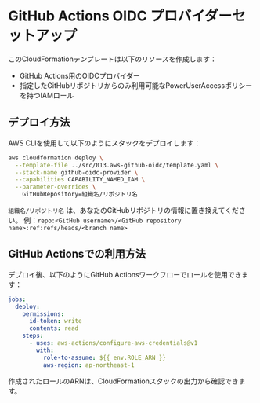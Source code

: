 # GitHub Actions OIDC プロバイダーセットアップ

このCloudFormationテンプレートは以下のリソースを作成します：
- GitHub Actions用のOIDCプロバイダー
- 指定したGitHubリポジトリからのみ利用可能なPowerUserAccessポリシーを持つIAMロール

## デプロイ方法

AWS CLIを使用して以下のようにスタックをデプロイします：

```bash
aws cloudformation deploy \
  --template-file ../src/013.aws-github-oidc/template.yaml \
  --stack-name github-oidc-provider \
  --capabilities CAPABILITY_NAMED_IAM \
  --parameter-overrides \
    GitHubRepository=組織名/リポジトリ名
```

`組織名/リポジトリ名` は、あなたのGitHubリポジトリの情報に置き換えてください。
例：`repo:<GitHub username>/<GitHub repository name>:ref:refs/heads/<branch name>`

## GitHub Actionsでの利用方法

デプロイ後、以下のようにGitHub Actionsワークフローでロールを使用できます：

```yaml
jobs:
  deploy:
    permissions:
      id-token: write
      contents: read
    steps:
      - uses: aws-actions/configure-aws-credentials@v1
        with:
          role-to-assume: ${{ env.ROLE_ARN }}
          aws-region: ap-northeast-1
```

作成されたロールのARNは、CloudFormationスタックの出力から確認できます。
